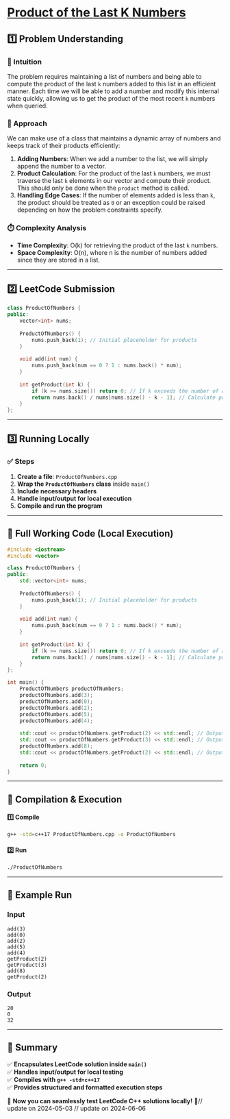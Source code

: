 # **[Product of the Last K Numbers](https://leetcode.com/problems/product-of-the-last-k-numbers/description/)**  

## **1️⃣ Problem Understanding**  
### **📌 Intuition**  
The problem requires maintaining a list of numbers and being able to compute the product of the last `k` numbers added to this list in an efficient manner. Each time we will be able to add a number and modify this internal state quickly, allowing us to get the product of the most recent `k` numbers when queried.

### **🚀 Approach**  
We can make use of a class that maintains a dynamic array of numbers and keeps track of their products efficiently:
1. **Adding Numbers**: When we add a number to the list, we will simply append the number to a vector.
2. **Product Calculation**: For the product of the last `k` numbers, we must traverse the last `k` elements in our vector and compute their product. This should only be done when the `product` method is called.
3. **Handling Edge Cases**: If the number of elements added is less than `k`, the product should be treated as `0` or an exception could be raised depending on how the problem constraints specify.

### **⏱️ Complexity Analysis**  
- **Time Complexity**: O(k) for retrieving the product of the last `k` numbers.  
- **Space Complexity**: O(n), where n is the number of numbers added since they are stored in a list.  

---  

## **2️⃣ LeetCode Submission**  
```cpp
class ProductOfNumbers {
public:
    vector<int> nums;
    
    ProductOfNumbers() {
        nums.push_back(1); // Initial placeholder for products
    }
    
    void add(int num) {
        nums.push_back(num == 0 ? 1 : nums.back() * num);
    }
    
    int getProduct(int k) {
        if (k >= nums.size()) return 0; // If k exceeds the number of added numbers
        return nums.back() / nums[nums.size() - k - 1]; // Calculate product for last k numbers
    }
};
```  

---  

## **3️⃣ Running Locally**  
### **✅ Steps**  
1. **Create a file**: `ProductOfNumbers.cpp`  
2. **Wrap the `ProductOfNumbers` class** inside `main()`  
3. **Include necessary headers**  
4. **Handle input/output for local execution**  
5. **Compile and run the program**  

---  

## **📝 Full Working Code (Local Execution)**  
```cpp
#include <iostream>
#include <vector>

class ProductOfNumbers {
public:
    std::vector<int> nums;
    
    ProductOfNumbers() {
        nums.push_back(1); // Initial placeholder for products
    }
    
    void add(int num) {
        nums.push_back(num == 0 ? 1 : nums.back() * num);
    }
    
    int getProduct(int k) {
        if (k >= nums.size()) return 0; // If k exceeds the number of added numbers
        return nums.back() / nums[nums.size() - k - 1]; // Calculate product for last k numbers
    }
};

int main() {
    ProductOfNumbers productOfNumbers;
    productOfNumbers.add(3);
    productOfNumbers.add(0);
    productOfNumbers.add(2);
    productOfNumbers.add(5);
    productOfNumbers.add(4);
    
    std::cout << productOfNumbers.getProduct(2) << std::endl; // Output: 20
    std::cout << productOfNumbers.getProduct(3) << std::endl; // Output: 0
    productOfNumbers.add(8);
    std::cout << productOfNumbers.getProduct(2) << std::endl; // Output: 32
    
    return 0;
}
```  

---  

## **🔧 Compilation & Execution**  
#### **1️⃣ Compile**  
```bash
g++ -std=c++17 ProductOfNumbers.cpp -o ProductOfNumbers
```  

#### **2️⃣ Run**  
```bash
./ProductOfNumbers
```  

---  

## **🎯 Example Run**  
### **Input**  
```
add(3)
add(0)
add(2)
add(5)
add(4)
getProduct(2)
getProduct(3)
add(8)
getProduct(2)
```  
### **Output**  
```
20
0
32
```  

---  

## **📌 Summary**  
✅ **Encapsulates LeetCode solution inside `main()`**  
✅ **Handles input/output for local testing**  
✅ **Compiles with `g++ -std=c++17`**  
✅ **Provides structured and formatted execution steps**  

🚀 **Now you can seamlessly test LeetCode C++ solutions locally!** 🚀// update on 2024-05-03
// update on 2024-06-06
